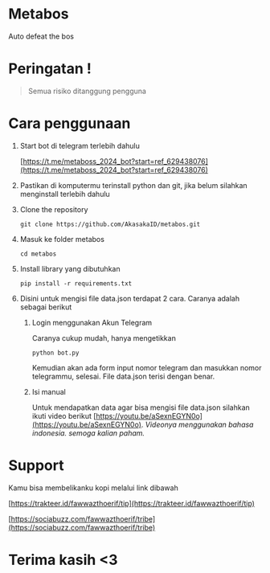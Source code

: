 # Metabos

Auto defeat the bos

# Peringatan !

> Semua risiko ditanggung pengguna 

# Cara penggunaan

1. Start bot di telegram terlebih dahulu

    [https://t.me/metaboss_2024_bot?start=ref_629438076](https://t.me/metaboss_2024_bot?start=ref_629438076)

2. Pastikan di komputermu terinstall python dan git, jika belum silahkan menginstall terlebih dahulu

3. Clone the repository

    ```
    git clone https://github.com/AkasakaID/metabos.git
    ```
4. Masuk ke folder metabos

    ```
    cd metabos
    ```

5. Install library yang dibutuhkan

    ```
    pip install -r requirements.txt
    ```

6. Disini untuk mengisi file data.json terdapat 2 cara. Caranya adalah sebagai berikut
    1. Login menggunakan Akun Telegram
        
        Caranya cukup mudah, hanya mengetikkan 

        ```
        python bot.py
        ```

        Kemudian akan ada form input nomor telegram dan masukkan nomor telegrammu, selesai. File data.json terisi dengan benar.
    
    2. Isi manual

        Untuk mendapatkan data agar bisa mengisi file data.json silahkan ikuti video berikut [https://youtu.be/aSexnEGYN0o](https://youtu.be/aSexnEGYN0o). *Videonya menggunakan bahasa indonesia. semoga kalian paham.*

# Support

Kamu bisa membelikanku kopi melalui link dibawah

[https://trakteer.id/fawwazthoerif/tip](https://trakteer.id/fawwazthoerif/tip)

[https://sociabuzz.com/fawwazthoerif/tribe](https://sociabuzz.com/fawwazthoerif/tribe)

# Terima kasih <3